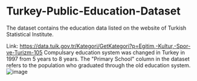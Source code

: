 # Turkey-Public-Education-Dataset
The dataset contains the education data listed on the website of Turkish Statistical Institute. 

Link: https://data.tuik.gov.tr/Kategori/GetKategori?p=Egitim,-Kultur,-Spor-ve-Turizm-105  Compulsary education system was changed in Turkey in 1997 from 5 years to 8 years. The "Primary School" column in the dataset refers to the population who graduated through the old education system.
![image](https://user-images.githubusercontent.com/23049955/185797252-02f00f3c-6f4f-406b-831d-796043ab8f2c.png)

